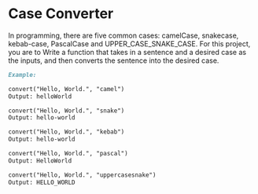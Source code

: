 # Case Converter

In programming, there are five common cases: camelCase, snakecase,
kebab-case, PascalCase and UPPER_CASE_SNAKE_CASE. For this
project, you are to Write a function that takes in a sentence and
a desired case as the inputs, and then converts the sentence into
the desired case.

```markdown
Example: 

convert("Hello, World.", "camel")
Output: helloWorld

convert("Hello, World.", "snake")
Output: hello‐world

convert("Hello, World.", "kebab")
Output: hello‐world

convert("Hello, World.", "pascal")
Output: HelloWorld

convert("Hello, World.", "uppercasesnake")
Output: HELLO_WORLD

```
